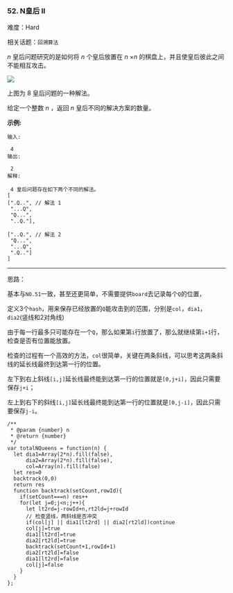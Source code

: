 ### 52. N皇后 II

难度：Hard

相关话题：`回溯算法`

*n* 皇后问题研究的是如何将 *n* 个皇后放置在 *n* &times;*n*  的棋盘上，并且使皇后彼此之间不能相互攻击。



![](https://assets.leetcode-cn.com/aliyun-lc-upload/uploads/2018/10/12/8-queens.png)




上图为 8 皇后问题的一种解法。



给定一个整数 *n* ，返回 *n*  皇后不同的解决方案的数量。



**示例:** 



```
输入:

 4
输出:

 2
解释:

 4 皇后问题存在如下两个不同的解法。
[
[".Q..", // 解法 1
 "...Q",
 "Q...",
 "..Q."],

["..Q.", // 解法 2
 "Q...",
 "...Q",
 ".Q.."]
]
```



-----

思路：

基本与`NO.51`一致，甚至还更简单，不需要提供`board`去记录每个`Q`的位置，

定义3个`hash`，用来保存已经放置的`Q`能攻击到的范围，分别是`col`，`dia1`，`dia2`(竖线和2对角线)

由于每一行最多只可能存在一个`Q`，那么如果第`i`行放置了，那么就继续第`i+1`行，检查是否有位置能放置。

检查的过程有一个高效的方法，`col`很简单，关键在两条斜线，可以思考这两条斜线的延长线最终到达第一行的位置。

左下到右上斜线`[i,j]`延长线最终能到达第一行的位置就是`[0,j+i]`，因此只需要保存`j+i`；

左上到右下的斜线`[i,j]`延长线最终能到达第一行的位置就是`[0,j-i]`，因此只需要保存`j-i`。
```
/**
 * @param {number} n
 * @return {number}
 */
var totalNQueens = function(n) {
  let dia1=Array(2*n).fill(false),
      dia2=Array(2*n).fill(false),
      col=Array(n).fill(false)
  let res=0
  backtrack(0,0)
  return res
  function backtrack(setCount,rowId){
    if(setCount===n) res++
    for(let j=0;j<n;j++){
      let lt2rd=j-rowId+n,rt2ld=j+rowId
      // 检查竖线，两斜线是否冲突
      if(col[j] || dia1[lt2rd] || dia2[rt2ld])continue
      col[j]=true
      dia1[lt2rd]=true
      dia2[rt2ld]=true
      backtrack(setCount+1,rowId+1)
      dia2[rt2ld]=false
      dia1[lt2rd]=false
      col[j]=false
    }
  }    
};
```

